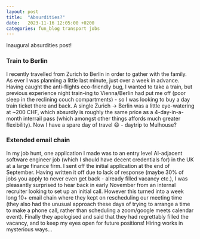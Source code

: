 ```yaml
---
layout: post
title:  "Absurdities?"
date:   2023-11-16 12:05:00 +0200
categories: fun_blog transport jobs
---
```


Inaugural absurdities post!

### Train to Berlin

I recently travelled from Zurich to Berlin in order to gather with the family. As ever I was planning a little last minute, just over a week in advance. Having caught the anti-flights eco-friendly bug, I wanted to take a train, but previous experience night train-ing to Vienna/Berlin had put me off (poor sleep in the reclining couch compartments) - so I was looking to buy a day train ticket there and back. A single Zurich -> Berlin was a little eye-watering at ~200 CHF, which absurdly is roughly the same price as a 4-day-in-a-month interrail pass (which amongst other things affords much greater flexibility). Now I have a spare day of travel :smile: - daytrip to Mulhouse?

### Extended email chain

In my job hunt, one application I made was to an entry level AI-adjacent software engineer job (which I should have decent credentials for) in the UK at a large finance firm. I sent off the initial application at the end of September. Having written it off due to lack of response (maybe 30% of jobs you apply to never even get back - already filled vacancy etc.), I was pleasantly surprised to hear back in early November from an internal recruiter looking to set up an initial call. However this turned into a week long 10+ email chain where they kept on rescheduling our meeting time (they also had the unusual approach these days of trying to arrange a time to make a phone call, rather than scheduling a zoom/google meets calendar event). Finally they apologised and said that they had regrettably filled the vacancy, and to keep my eyes open for future positions! Hiring works in mysterious ways...
